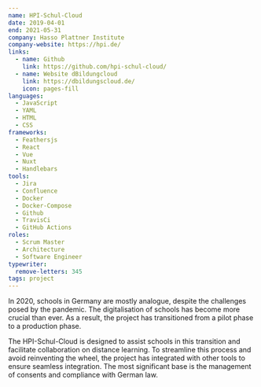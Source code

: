 ```yaml
---
name: HPI-Schul-Cloud
date: 2019-04-01
end: 2021-05-31
company: Hasso Plattner Institute
company-website: https://hpi.de/
links:
  - name: Github
    link: https://github.com/hpi-schul-cloud/
  - name: Website dBildungcloud
    link: https://dbildungscloud.de/
    icon: pages-fill
languages:
  - JavaScript
  - YAML
  - HTML
  - CSS
frameworks:
  - Feathersjs
  - React
  - Vue
  - Nuxt
  - Handlebars
tools:
  - Jira
  - Confluence
  - Docker
  - Docker-Compose
  - Github
  - TravisCi
  - GitHub Actions
roles:
  - Scrum Master
  - Architecture
  - Software Engineer
typewriter:
  remove-letters: 345
tags: project
---
```


In 2020, schools in Germany are mostly analogue, despite the challenges posed by the pandemic. The digitalisation of schools has become more crucial than ever. As a result, the project has transitioned from a pilot phase to a production phase.

The HPI-Schul-Cloud is designed to assist schools in this transition and facilitate collaboration on distance learning. To streamline this process and avoid reinventing the wheel, the project has integrated with other tools to ensure seamless integration. The most significant base is the management of consents and compliance with German law.
